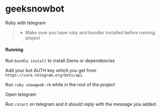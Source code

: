 # geeksnowbot
Ruby with telegram

> * Make sure you have ruby and bundler installed before running project

#### Running 

Run ``` bundle install ``` to install Gems or dependencies

Add your bot AUTH key which you get from ``` https://core.telegram.org/bots/api ```

Run ``` ruby snowgeek.rb ``` while in the root of the project 

Open telegram 

Run ``` /start ``` on telegram and it should reply with the message you added .
